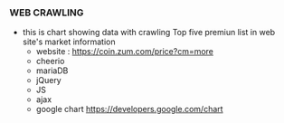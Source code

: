 ### WEB CRAWLING


* this is chart showing data with crawling Top five premiun list in web site's market information
    - website : <https://coin.zum.com/price?cm=more>
    - cheerio
    - mariaDB
    - jQuery
    - JS
    - ajax
    - google chart <https://developers.google.com/chart>
